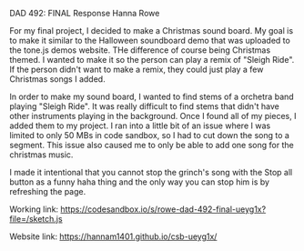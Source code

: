 DAD 492: FINAL Response
Hanna Rowe

For my final project, I decided to make a Christmas sound board. My goal is to make it similar to the Halloween soundboard demo that was uploaded to the tone.js demos website. THe difference of course being Christmas themed. I wanted to make it so the person can play a remix of "Sleigh Ride". If the person didn't want to make a remix, they could just play a few Christmas songs I added.

In order to make my sound board, I wanted to find stems of a orchetra band playing "Sleigh Ride". It was really difficult to find stems that didn't have other instruments playing in the background. Once I found all of my pieces, I added them to my project. I ran into a little bit of an issue where I was limited to only 50 MBs in code sandbox, so I had to cut down the song to a segment. This issue also caused me to only be able to add one song for the christmas music.

I made it intentional that you cannot stop the grinch's song with the Stop all button as a funny haha thing and the only way you can stop him is by refreshing the page.

Working link: https://codesandbox.io/s/rowe-dad-492-final-ueyg1x?file=/sketch.js

Website link: https://hannam1401.github.io/csb-ueyg1x/
